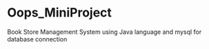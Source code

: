# Oops_MiniProject
Book Store Management System using Java language and  mysql for database  connection
 
